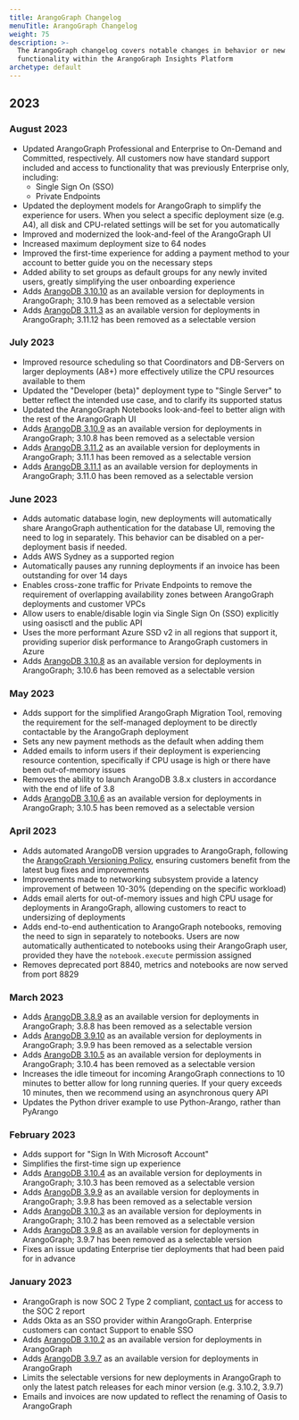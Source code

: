 ```yaml
---
title: ArangoGraph Changelog
menuTitle: ArangoGraph Changelog
weight: 75
description: >-
  The ArangoGraph changelog covers notable changes in behavior or new
  functionality within the ArangoGraph Insights Platform
archetype: default
---
```

## 2023

### August 2023 

- Updated ArangoGraph Professional and Enterprise to On-Demand and Committed, respectively.
  All customers now have standard support included and access to functionality
  that was previously Enterprise only, including:
  - Single Sign On (SSO)
  - Private Endpoints
- Updated the deployment models for ArangoGraph to simplify the experience for
  users. When you select a specific deployment size (e.g. A4), all disk and
  CPU-related settings will be set for you automatically
- Improved and modernized the look-and-feel of the ArangoGraph UI
- Increased maximum deployment size to 64 nodes
- Improved the first-time experience for adding a payment method to your account
  to better guide you on the necessary steps
- Added ability to set groups as default groups for any newly invited users,
  greatly simplifying the user onboarding experience
- Adds [ArangoDB 3.10.10](https://raw.githubusercontent.com/arangodb/arangodb/3.10.10/CHANGELOG)
  as an available version for deployments in ArangoGraph; 3.10.9 has been
  removed as a selectable version
- Adds [ArangoDB 3.11.3](https://raw.githubusercontent.com/arangodb/arangodb/3.11.3/CHANGELOG)
  as an available version for deployments in ArangoGraph; 3.11.12 has been
  removed as a selectable version

### July 2023

- Improved resource scheduling so that Coordinators and DB-Servers on larger
  deployments (A8+) more effectively utilize the CPU resources available to them
- Updated the "Developer (beta)" deployment type to "Single Server" to better
  reflect the intended use case, and to clarify its supported status
- Updated the ArangoGraph Notebooks look-and-feel to better align with the rest
  of the ArangoGraph UI
- Adds [ArangoDB 3.10.9](https://raw.githubusercontent.com/arangodb/arangodb/3.10.9/CHANGELOG)
  as an available version for deployments in ArangoGraph; 3.10.8 has been
  removed as a selectable version
- Adds [ArangoDB 3.11.2](https://raw.githubusercontent.com/arangodb/arangodb/3.11.2/CHANGELOG)
as an available version for deployments in ArangoGraph; 3.11.1 has been
removed as a selectable version
- Adds [ArangoDB 3.11.1](https://raw.githubusercontent.com/arangodb/arangodb/3.11.1/CHANGELOG)
as an available version for deployments in ArangoGraph; 3.11.0 has been
removed as a selectable version

### June 2023

- Adds automatic database login, new deployments will automatically share
  ArangoGraph authentication for the database UI, removing the need to log in
  separately. This behavior can be disabled on a per-deployment basis if needed.
- Adds AWS Sydney as a supported region
- Automatically pauses any running deployments if an invoice has been
  outstanding for over 14 days
- Enables cross-zone traffic for Private Endpoints to remove the requirement of
  overlapping availability zones between ArangoGraph deployments and customer VPCs
- Allow users to enable/disable login via Single Sign On (SSO) explicitly using
  oasisctl and the public API
- Uses the more performant Azure SSD v2 in all regions that support it,
  providing superior disk performance to ArangoGraph customers in Azure
- Adds [ArangoDB 3.10.8](https://raw.githubusercontent.com/arangodb/arangodb/3.10.8/CHANGELOG)
  as an available version for deployments in ArangoGraph; 3.10.6 has been
  removed as a selectable version

### May 2023

- Adds support for the simplified ArangoGraph Migration Tool, removing the requirement for the self-managed 
  deployment to be directly contactable by the ArangoGraph deployment
- Sets any new payment methods as the default when adding them
- Added emails to inform users if their deployment is experiencing resource contention, specifically if CPU 
  usage is high or there have been out-of-memory issues
- Removes the ability to launch ArangoDB 3.8.x clusters in accordance with
  the end of life of 3.8
- Adds [ArangoDB 3.10.6](https://raw.githubusercontent.com/arangodb/arangodb/3.10.6/CHANGELOG)
  as an available version for deployments in ArangoGraph; 3.10.5 has been
  removed as a selectable version

### April 2023

- Adds automated ArangoDB version upgrades to ArangoGraph, following the
  [ArangoGraph Versioning Policy](deployments/upgrades-and-versioning.md), ensuring customers benefit from the
  latest bug fixes and improvements
- Improvements made to networking subsystem provide a latency improvement of between
  10-30% (depending on the specific workload)
- Adds email alerts for out-of-memory issues and high CPU usage for deployments in
  ArangoGraph, allowing customers to react to undersizing of deployments
- Adds end-to-end authentication to ArangoGraph notebooks, removing the
  need to sign in separately to notebooks. Users are now automatically
  authenticated to notebooks using their ArangoGraph user, provided they
  have the `notebook.execute` permission assigned
- Removes deprecated port 8840, metrics and notebooks are now served from
  port 8829

### March 2023

- Adds [ArangoDB 3.8.9](https://raw.githubusercontent.com/arangodb/arangodb/3.8.9/CHANGELOG)
  as an available version for deployments in ArangoGraph; 3.8.8 has been
  removed as a selectable version
- Adds [ArangoDB 3.9.10](https://raw.githubusercontent.com/arangodb/arangodb/3.9.9/CHANGELOG)
  as an available version for deployments in ArangoGraph; 3.9.9 has been
  removed as a selectable version
- Adds [ArangoDB 3.10.5](https://raw.githubusercontent.com/arangodb/arangodb/3.10.5/CHANGELOG)
  as an available version for deployments in ArangoGraph; 3.10.4 has been
  removed as a selectable version
- Increases the idle timeout for incoming ArangoGraph connections to 10 
  minutes to better allow for long running queries. If your query exceeds
  10 minutes, then we recommend using an asynchronous query API
- Updates the Python driver example to use Python-Arango, rather than
  PyArango
  
### February 2023

- Adds support for "Sign In With Microsoft Account"
- Simplifies the first-time sign up experience
- Adds [ArangoDB 3.10.4](https://raw.githubusercontent.com/arangodb/arangodb/3.10.3/CHANGELOG)
  as an available version for deployments in ArangoGraph; 3.10.3 has been
  removed as a selectable version
- Adds [ArangoDB 3.9.9](https://raw.githubusercontent.com/arangodb/arangodb/3.9.8/CHANGELOG)
  as an available version for deployments in ArangoGraph; 3.9.8 has been
  removed as a selectable version
- Adds [ArangoDB 3.10.3](https://raw.githubusercontent.com/arangodb/arangodb/3.10.2/CHANGELOG)
  as an available version for deployments in ArangoGraph; 3.10.2 has been
  removed as a selectable version
- Adds [ArangoDB 3.9.8](https://raw.githubusercontent.com/arangodb/arangodb/3.9.7/CHANGELOG)
  as an available version for deployments in ArangoGraph; 3.9.7 has been
  removed as a selectable version
- Fixes an issue updating Enterprise tier deployments that had been paid for
  in advance

### January 2023

- ArangoGraph is now SOC 2 Type 2 compliant, 
  [contact us](https://www.arangodb.com/contact/) for access 
  to the SOC 2 report
- Adds Okta as an SSO provider within ArangoGraph. Enterprise customers can
  contact Support to enable SSO
- Adds [ArangoDB 3.10.2](https://raw.githubusercontent.com/arangodb/arangodb/3.10.2/CHANGELOG)
  as an available version for deployments in ArangoGraph
- Adds [ArangoDB 3.9.7](https://raw.githubusercontent.com/arangodb/arangodb/3.9.7/CHANGELOG)
  as an available version for deployments in ArangoGraph
- Limits the selectable versions for new deployments in ArangoGraph
  to only the latest patch releases for each minor version (e.g. 
  3.10.2, 3.9.7)
- Emails and invoices are now updated to reflect the renaming of Oasis to 
  ArangoGraph
